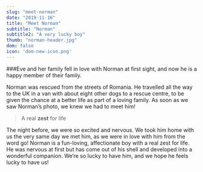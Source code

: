 ```yaml
---
slug: "meet-norman"
date: "2019-11-16"
title: "Meet Norman"
subtitle: "Norman"
subtitle2: "A very lucky boy"
thumb: "norman-header.jpg"
dom: false
icon: 'dom-new-icon.png'
---
```


###Eve and her family fell in love with Norman at first sight, and now he is a happy member of their family. 

Norman was rescued from the streets of Romania. He travelled all the way to the UK in a van with about eight other dogs to a rescue centre, to be given the chance at a better life as part of a loving family. As soon as we saw Norman’s photo, we knew we had to meet him! 

> A real **zest** for life

The night before, we were so excited and nervous. We took him home with us the very same day we met him, as we were in love with him from the word go! Norman is a fun-loving, affectionate boy with a real zest for life. He was nervous at first but has come out of his shell and developed into a wonderful companion. We’re so lucky to have him, and we hope he feels lucky to have us! 